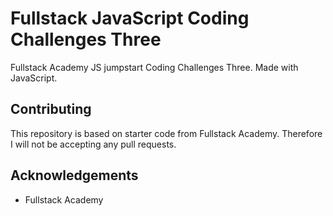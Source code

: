 # Fullstack JavaScript Coding Challenges Three
Fullstack Academy JS jumpstart Coding Challenges Three. Made with JavaScript.

## Contributing
This repository is based on starter code from Fullstack Academy. Therefore I will not be accepting any pull requests.

## Acknowledgements
* Fullstack Academy
